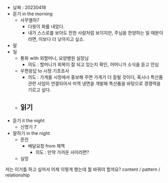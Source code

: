 - 날짜 : 20230418
- 듣기 in the morning
	- 사무엘하7
		- 다윗이 화를 내었다.
		- 내가 스스로를 보아도 천한 사람처럼 보이지만, 주님을 찬양하는 일 때문이라면, 이보다 더 낮아지고 싶소.
- 말
- 일 
	- 통화 with 외할머니, 요양병원 실장님
		- 의도 : 할머니가 회복이 잘 되고 있는지 확인, 어머니가 소식을 듣고 안심
	- 우편응답 to 시청 기초조사
		- 의도 : 가게를 시청에서 홍보해 주면 가게가 더 잘될 것이다, 혹시나 특산품관련 사업이 연결되어서 미역 냉면을 개발해 특산품을 바탕으로 경쟁력을 기르고 싶다.
	- 읽기
		- 
- 듣기 it the night
	- 신명기 7
- 말하기 in the night
	- 혼란
		- 배달요청 from 체첵
			- 의도 : 만약 가까운 사이라면?
	- 실망





저는 이거를 하고 싶어서 어제 이렇게 했는데 뭘 바꿔야 할까요?
content / pattern / relationship